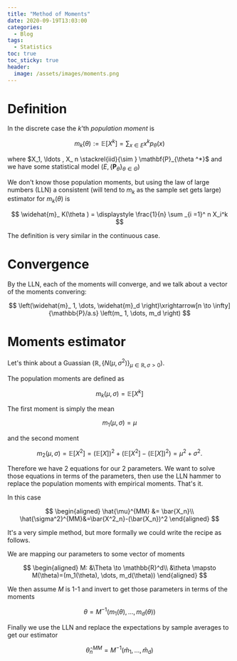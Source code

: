 ```yaml
---
title: "Method of Moments"
date: 2020-09-19T13:03:00
categories:
  - Blog
tags:
  - Statistics
toc: true
toc_sticky: true
header:
  image: /assets/images/moments.png
---
```



# Definition

In the discrete case the $k$'th *population moment* is

$$
m_ k(\theta ):= \mathbb {E}[X^ k] = \sum _{x \in E} x^ k p_\theta (x)
$$

where $X_1, \ldots , X_ n \stackrel{iid}{\sim } \mathbf{P}_{\theta ^*}$ and we have some statistical model $(E, \{ \mathbf{P}_{\theta }\} _{\theta \in \Theta })$

We don't know those population moments, but using the law of large numbers (LLN) a consistent (will tend to $m_k$ as the sample set gets large) estimator for $m_k(\theta)$ is

$$
\widehat{m}_ K(\theta ) = \displaystyle \frac{1}{n} \sum _{i =1}^ n X_i^k
$$


The definition is very similar in the continuous case.


# Convergence

By the LLN, each of the moments will converge, and we talk about a vector of the moments convering:

$$
\left(\widehat{m}_ 1, \dots, \widehat{m}_d \right)\xrightarrow[n \to \infty]{\mathbb{P}/a.s} \left(m_ 1, \dots, m_d \right)
$$

# Moments estimator

Let's think about a Guassian $(\mathbb {R}, \{ N(\mu , \sigma ^2)\} _{\mu \in \mathbb {R}, \sigma > 0})$.

The population moments are defined as

$$
m_ k(\mu , \sigma ) = \mathbb {E}[X^ k]
$$

The first moment is simply the mean

$$
m_1(\mu, \sigma)=\mu
$$

and the second moment

$$
m_2(\mu, \sigma) = \mathbb {E}[X^2] = (\mathbb {E}[X])^2 + \left(\mathbb {E}[X^2] - (\mathbb {E}[X])^2 \right) = \mu ^2 + \sigma ^2.
$$

Therefore we have 2 equations for our 2 parameters. We want to solve those equations in terms of the parameters, then use the LLN hammer to replace the population moments with empirical moments. That's it.

In this case

$$
\begin{aligned}
\hat{\mu}^{MM} &= \bar{X_n}\\
\hat{\sigma^2}^{MM}&=\bar{X^2_n}-(\bar{X_n})^2
\end{aligned}
$$

It's a very simple method, but more formally we could write the recipe as follows.

We are mapping our parameters to some vector of moments

$$
\begin{aligned}
M: &\Theta \to \mathbb{R}^d\\
&\theta \mapsto M(\theta)=(m_1(\theta), \dots, m_d(\theta))
\end{aligned}
$$

We then assume $M$ is 1-1 and invert to get those parameters in terms of the moments

$$
\theta=M^{-1}(m_1(\theta), \dots, m_d(\theta))
$$

Finally we use the LLN and replace the expectations by sample averages to get our estimator

$$
\hat{\theta}^{MM}_n=M^{-1}(\widehat{m}_1, \dots, \widehat{m}_d)
$$